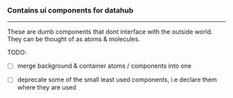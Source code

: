### Contains ui components for datahub
----------------------------------

These are dumb components that dont interface with the outside world. They can be thought of as atoms & molecules.

TODO:

- [ ] merge background & container atoms / components into one
- [ ] deprecate some of the small least used components, i.e declare them where they are used
 
